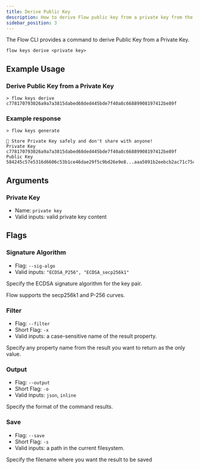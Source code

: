 ```yaml
---
title: Derive Public Key
description: How to derive Flow public key from a private key from the command line
sidebar_position: 3
---
```


The Flow CLI provides a command to derive Public Key from a Private Key.

```shell
flow keys derive <private key>
```

## Example Usage

### Derive Public Key from a Private Key
```shell
> flow keys derive c778170793026a9a7a3815dabed68ded445bde7f40a8c66889908197412be89f 
```

### Example response

```shell
> flow keys generate

🔴️ Store Private Key safely and don't share with anyone! 
Private Key     c778170793026a9a7a3815dabed68ded445bde7f40a8c66889908197412be89f 
Public Key 	    584245c57e5316d6606c53b1ce46dae29f5c9bd26e9e8...aaa5091b2eebcb2ac71c75cf70842878878a2d650f7 
```

## Arguments

### Private Key
- Name: `private key`
- Valid inputs: valid private key content

## Flags

### Signature Algorithm

- Flag: `--sig-algo`
- Valid inputs: `"ECDSA_P256", "ECDSA_secp256k1"`

Specify the ECDSA signature algorithm for the key pair.

Flow supports the secp256k1 and P-256 curves.

### Filter

- Flag: `--filter`
- Short Flag: `-x`
- Valid inputs: a case-sensitive name of the result property.

Specify any property name from the result you want to return as the only value.

### Output

- Flag: `--output`
- Short Flag: `-o`
- Valid inputs: `json`, `inline`

Specify the format of the command results.

### Save

- Flag: `--save`
- Short Flag: `-s`
- Valid inputs: a path in the current filesystem.

Specify the filename where you want the result to be saved